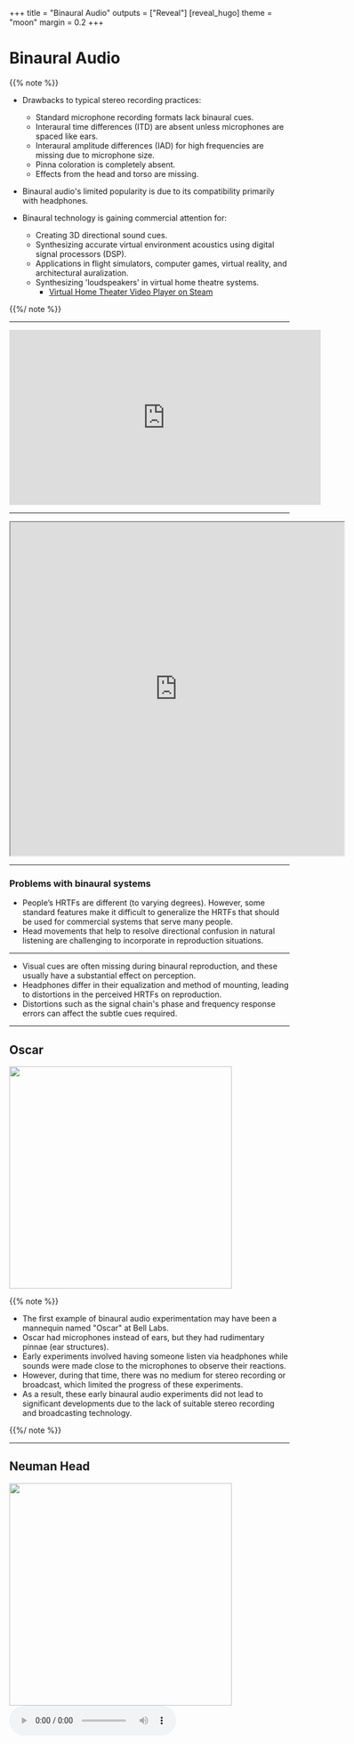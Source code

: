 +++
title = "Binaural Audio"
outputs = ["Reveal"]
[reveal_hugo]
theme = "moon"
margin = 0.2
+++

# Binaural Audio

{{% note %}}
- Drawbacks to typical stereo recording practices:
  - Standard microphone recording formats lack binaural cues.
  - Interaural time differences (ITD) are absent unless microphones are spaced like ears.
  - Interaural amplitude differences (IAD) for high frequencies are missing due to microphone size.
  - Pinna coloration is completely absent.
  - Effects from the head and torso are missing.

- Binaural audio's limited popularity is due to its compatibility primarily with headphones.

- Binaural technology is gaining commercial attention for:
  - Creating 3D directional sound cues.
  - Synthesizing accurate virtual environment acoustics using digital signal processors (DSP).
  - Applications in flight simulators, computer games, virtual reality, and architectural auralization.
  - Synthesizing 'loudspeakers' in virtual home theatre systems.
    - [Virtual Home Theater Video Player on Steam](https://store.steampowered.com/app/989060/Virtual_Home_Theater_Video_Player/)
  
{{%/ note %}}

---

<iframe width="560" height="315" src="https://www.youtube.com/embed/Yd5i7TlpzCk" title="YouTube video player" frameborder="0" allow="accelerometer; autoplay; clipboard-write; encrypted-media; gyroscope; picture-in-picture" allowfullscreen></iframe>

---

<iframe src="https://apps.voxmedia.com/graphics/theverge-binaural-recording/?initialWidth=1023&childId=binaural-recording__graphic"  width="600" height="600"></iframe>

---

### Problems with binaural systems

- People’s HRTFs are different (to varying degrees). However, some standard features make it difficult to generalize the HRTFs that should be used for commercial systems that serve many people.
- Head movements that help to resolve directional confusion in natural listening are challenging to incorporate in reproduction situations.

---

- Visual cues are often missing during binaural reproduction, and these usually have a substantial effect on perception.
- Headphones differ in their equalization and method of mounting, leading to distortions in the perceived HRTFs on reproduction.
- Distortions such as the signal chain's phase and frequency response errors can affect the subtle cues required.

---

## Oscar

<img src="Oscar.png" width="400">

{{% note %}}
- The first example of binaural audio experimentation may have been a mannequin named "Oscar" at Bell Labs.
- Oscar had microphones instead of ears, but they had rudimentary pinnae (ear structures).
- Early experiments involved having someone listen via headphones while sounds were made close to the microphones to observe their reactions.
- However, during that time, there was no medium for stereo recording or broadcast, which limited the progress of these experiments.
- As a result, these early binaural audio experiments did not lead to significant developments due to the lack of suitable stereo recording and broadcasting technology.

{{%/ note %}}

---

## Neuman Head

<img src="KK1.jpg" width="400">
<br>
<audio src="Kunstkopf.wav" controls>

{{% note %}}
- In the 1960s, the Neumann microphone company in Germany conducted experiments with a kunstkopf device, which translates to "artificial head" or a "dummy head."
- This artificial head was designed to model the pinnae (external ear structures) with a high degree of accuracy.
- Microphones were strategically placed at the location of the eardrums inside the ear canals of the artificial head.
- Listening to recordings made with this artificial head required headphones, not speakers, to eliminate the influence of the listener's pinnae, ensuring a more accurate representation of sound.
- This approach aimed to capture and reproduce audio that closely mimicked human auditory perception, leading to the development of binaural recording techniques.

{{%/ note %}}

---

## Above the head

Left to right trajectory around an artificial head, then front centre to above the head. Source: Cook 26

<audio src="Cook-Elevation.wav" controls>

{{% note %}}
- Neumann researchers conducted experiments involving the addition of a torso to their binaural recording setup.
- Including a torso contributed some subtle nuances to the realism of the recordings, enhancing the accuracy of sound reproduction.
- However, attempts to add hair to the artificial head were unsuccessful and predictable failures, as they did not improve the recording quality.
- One of the primary challenges in binaural recording was achieving a well-defined frontal sound image that required precise pinna colorations to be captured accurately.
- When a trajectory path was suggested in a recording, listeners often perceive the sound as passing in front of them, possibly with a slight elevation in the middle of the trajectory.
- Maintaining a consistent audio image when sounds traveled over the listener's head was also challenging, with variations in perception from left to right (usually quite good) and from the center to above the head (a bit more problematic).
{{%/ note %}}

---

## Duda recordings

![](Kemar.jpg)
![](KEMAR.Back.gif)

{{% note %}}
Some of the best binaural recordings are those made by Richard Duda at San Jose State University in California, in his lab equipped with a Kemar artificial head. The Kemar includes a modelled torso and accurate pinnae.

{{%/ note %}}

---

- Moving from a reverberant room to an anechoic chamber
  - <audio src="Duda14-Anechoic.wav" controls>
- Binaural cues in the frontal plane (left, above, right, below)
  - <audio src="Duda47-Vertical plane.wav" controls>

---

- Music in 3 examples: Left track mono; Right track mono; binaural
  Check out the clarinet over your right shoulder!
  - <audio src="Duda4-LRBin.wav" controls>
- Passing jet in 3 examples: Normal stereo; Low-bandwidth binaural; High-bandwidth binaural; Which gives the best impression of the jet being overhead? Source: Duda
  - <audio src="Duda6-Jet.wav" controls>

---

## With HRTF

- The original chainsaw, heard first, was recorded in a stationary position, then using HRTF processing it appears to fly around you (try not to duck!)
  (Source: Pierce 39 & 40)
  - <audio src="Kendall-ChainSaw.wav" controls>
- The footsteps are recorded moving in place, and then processed as if they were first in a dry, then a reverberant stairwell. Do the steps go up or down? Does your contextual knowledge of stairwells help the vertical localization?
  - <audio src="Kendall-Footsteps.wav" controls>

---

- Fireworks display in Vancouver. Source: WSP VFile 2, take 11
  - <audio src="Fireworks.wav" controls>
- The Virtual Haircut
  - <audio src="Virtual Haircut.wav" controls>

{{% note %}}
- Binaural microphones in modern times are often designed to be worn in the recordist's ears, offering a less intrusive and more portable recording solution.
- However, this design introduces challenges related to head movement on the part of the recordist and how it will be perceived by a listener whose head is assumed to be stationary.
- There can be variations in how listeners perceive the sound image's location outside the head due to the tradition of headphone listening, which tends to produce an in-head localization effect.

- Two examples illustrate binaural recording applications:
  1. A fireworks recording made using an artificial head demonstrates the use of binaural technology in capturing real-world events.
  2. "Virtual Haircut" is a well-known and highly entertaining binaural audio drama showcasing immersive and spatial qualities of binaural audio recording techniques.
{{%/ note %}}

---

## Binaural Albums

<!-- - [The Best Albums Recorded in Binaural Audio - Hooke Audio](https://hookeaudio.com/blog/music/best-binaural-albums/)
- [(484) PigPen Theatre Co. "Shailene" : Hooke Live Sessions - Mobile Binaural 3D Audio - YouTube](https://www.youtube.com/watch?v=0PjI5zdunO4&list=PLYp6w6tSgroG5F4GWK6nEIimmZbl0CTai)
- [AWESOME BINAURAL ALBUMS! | Headphone Reviews and Discussion - Head-Fi.org](https://www.head-fi.org/threads/awesome-binaural-albums.511850/)
- [10 Binaural Albums That Will Blow Your Mind – Meteorite Sound](https://meteoritesound.com/10-binaural-albums-that-will-blow-your-mind/) -->

<iframe width="560" height="100" src="https://www.youtube.com/embed/lQkQi4hBcr8?si=CfeKaEC4cIa_cd5U" title="YouTube video player" frameborder="0" allow="accelerometer; autoplay; clipboard-write; encrypted-media; gyroscope; picture-in-picture; web-share" referrerpolicy="strict-origin-when-cross-origin" allowfullscreen></iframe>

<iframe width="560" height="100" src="https://www.youtube.com/embed/jNWF50faO0s?si=iKzLBRL0ml9VUT1d" title="YouTube video player" frameborder="0" allow="accelerometer; autoplay; clipboard-write; encrypted-media; gyroscope; picture-in-picture; web-share" referrerpolicy="strict-origin-when-cross-origin" allowfullscreen></iframe>

<iframe width="560" height="100" src="https://www.youtube.com/embed/T7SzMnLYPzw?si=RVlKzy9PkmPoFb5x" title="YouTube video player" frameborder="0" allow="accelerometer; autoplay; clipboard-write; encrypted-media; gyroscope; picture-in-picture; web-share" referrerpolicy="strict-origin-when-cross-origin" allowfullscreen></iframe>

<iframe width="560" height="100" src="https://www.youtube.com/embed/KwSWJrKWuP4?si=lSTA4R9NGPxRNIsZ" title="YouTube video player" frameborder="0" allow="accelerometer; autoplay; clipboard-write; encrypted-media; gyroscope; picture-in-picture; web-share" referrerpolicy="strict-origin-when-cross-origin" allowfullscreen></iframe>

- [Various classical recordings](https://www.binaural.no/)